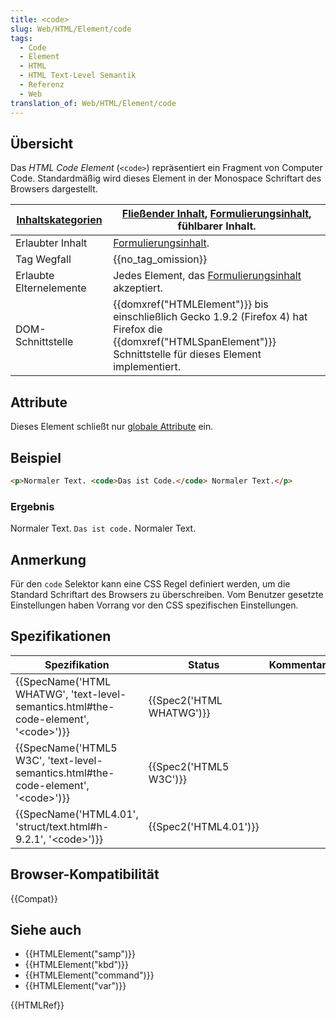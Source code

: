 ```yaml
---
title: <code>
slug: Web/HTML/Element/code
tags:
  - Code
  - Element
  - HTML
  - HTML Text-Level Semantik
  - Referenz
  - Web
translation_of: Web/HTML/Element/code
---
```

## Übersicht

Das _HTML Code Element_ (`<code>`) repräsentiert ein Fragment von Computer Code. Standardmäßig wird dieses Element in der Monospace Schriftart des Browsers dargestellt.

| [Inhaltskategorien](/de/docs/HTML/Content_categories "HTML/Content_categories") | [Fließender Inhalt](/de/docs/HTML/Content_categories#Flow_content "HTML/Content categories#Flow content"), [Formulierungsinhalt](/de/docs/HTML/Content_categories#Phrasing_content "HTML/Content categories#Phrasing content"), fühlbarer Inhalt. |
| ------------------------------------------------------------------------------- | ------------------------------------------------------------------------------------------------------------------------------------------------------------------------------------------------------------------------------------------------- |
| Erlaubter Inhalt                                                                | [Formulierungsinhalt](/de/docs/HTML/Content_categories#Phrasing_content "HTML/Content_categories#Phrasing_content").                                                                                                                              |
| Tag Wegfall                                                                     | {{no_tag_omission}}                                                                                                                                                                                                                          |
| Erlaubte Elternelemente                                                         | Jedes Element, das [Formulierungsinhalt](/de/docs/HTML/Content_categories#Phrasing_content "HTML/Content_categories#Phrasing_content") akzeptiert.                                                                                                |
| DOM-Schnittstelle                                                               | {{domxref("HTMLElement")}} bis einschließlich Gecko 1.9.2 (Firefox 4) hat Firefox die {{domxref("HTMLSpanElement")}} Schnittstelle für dieses Element implementiert.                                                          |

## Attribute

Dieses Element schließt nur [globale Attribute](/de/docs/HTML/Global_attributes "HTML/Global attributes") ein.

## Beispiel

```html
<p>Normaler Text. <code>Das ist Code.</code> Normaler Text.</p>
```

### Ergebnis

Normaler Text. `Das ist code.` Normaler Text.

## Anmerkung

Für den `code` Selektor kann eine CSS Regel definiert werden, um die Standard Schriftart des Browsers zu überschreiben. Vom Benutzer gesetzte Einstellungen haben Vorrang vor den CSS spezifischen Einstellungen.

## Spezifikationen

| Spezifikation                                                                                                            | Status                           | Kommentar |
| ------------------------------------------------------------------------------------------------------------------------ | -------------------------------- | --------- |
| {{SpecName('HTML WHATWG', 'text-level-semantics.html#the-code-element', '&lt;code&gt;')}} | {{Spec2('HTML WHATWG')}} |           |
| {{SpecName('HTML5 W3C', 'text-level-semantics.html#the-code-element', '&lt;code&gt;')}}     | {{Spec2('HTML5 W3C')}}     |           |
| {{SpecName('HTML4.01', 'struct/text.html#h-9.2.1', '&lt;code&gt;')}}                             | {{Spec2('HTML4.01')}}     |           |

## Browser-Kompatibilität

{{Compat}}

## Siehe auch

- {{HTMLElement("samp")}}
- {{HTMLElement("kbd")}}
- {{HTMLElement("command")}}
- {{HTMLElement("var")}}

{{HTMLRef}}
